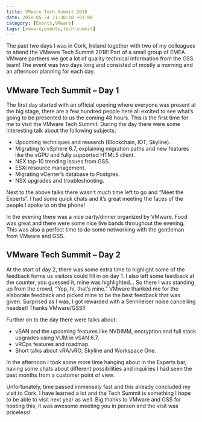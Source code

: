 ```yaml
---
title: VMware Tech Summit 2018
date: 2018-05-24 21:30:10 +01:00
category: [Events,VMware]
tags: [vmware,events,tech-summit]
---
```


The past two days I was in Cork, Ireland together with two of my colleagues to attend the VMware Tech Summit 2018! Part of a small group of EMEA VMware partners we got a lot of quality technical information from the GSS team! The event was two days long and consisted of mostly a morning and an afternoon planning for each day.

## VMware Tech Summit – Day 1
The first day started with an official opening where everyone was present at the big stage, there are a few hundred people here all excited to see what’s going to be presented to us the coming 48 hours. This is the first time for me to visit the VMware Tech Summit.
During the day there were some interesting talk about the following subjects:
- Upcoming techniques and research (Blockchain, IOT, Skyline).
- Migrating to vSphere 6.7, explaining migration paths and new features like the vGPU and fully supported HTML5 client.
- NSX top-10 trending issues from GSS.
- ESXi resource management.
- Migrating vCenter’s database to Postgres.
- NSX upgrades and troubleshooting.

Next to the above talks there wasn’t much time left to go and “Meet the Experts”. I had some quick chats and it’s great meeting the faces of the people I spoke to on the phone!

In the evening there was a nice party/dinner organized by VMware. Food was great and there were some nice live bands throughout the evening. This was also a perfect time to do some networking with the gentleman from VMware and GSS.

## VMware Tech Summit – Day 2
At the start of day 2, there was some extra time to highlight some of the feedback forms us visitors could fill in on day 1. I also left some feedback at the counter, you guessed it, mine was highlighted… So there I was standing up from the crowd, “Yep, hi, that’s mine.” VMware thanked me for the elaborate feedback and picked mine to be the best feedback that was given. Surprised as I was, I got rewarded with a Sennheiser noise cancelling headset! Thanks VMware/GSS!!

Further on to the day there were talks about:
- vSAN and the upcoming features like NVDIMM, encryption and full stack upgrades using VUM in vSAN 6.7.
- vROps features and roadmap.
- Short talks about vRA/vRO, Skyline and Workspace One.

In the afternoon I took some more time hanging about in the Experts bar, having some chats about different possibilities and inquiries I had seen the past months from a customer point of view.

Unfortunately, time passed immensely fast and this already concluded my visit to Cork. I have learned a lot and the Tech Summit is something I hope to be able to visit next year as well.
Big thanks to VMware and GSS for hosting this, it was awesome meeting you in person and the visit was priceless!